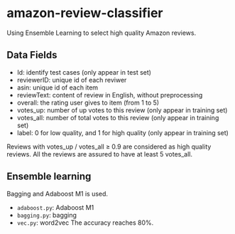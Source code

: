# amazon-review-classifier
Using Ensemble Learning to select high quality Amazon reviews.

## Data Fields
- Id: identify test cases (only appear in test set)
- reviewerID: unique id of each reviwer
- asin: unique id of each item
- reviewText: content of review in English, without preprocessing
- overall: the rating user gives to item (from 1 to 5)
- votes_up: number of up votes to this review (only appear in training set)
- votes_all: number of total votes to this review (only appear in training set)
- label: 0 for low quality, and 1 for high quality (only appear in training set)

Reviews with votes_up / votes_all ≥ 0.9 are considered as high quality reviews. All the reviews are assured to have at least 5 votes_all.

## Ensemble learning
Bagging and Adaboost M1 is used.
- `adaboost.py`: Adaboost M1
- `bagging.py`: bagging
- `vec.py`: word2vec
The accuracy reaches 80%.
